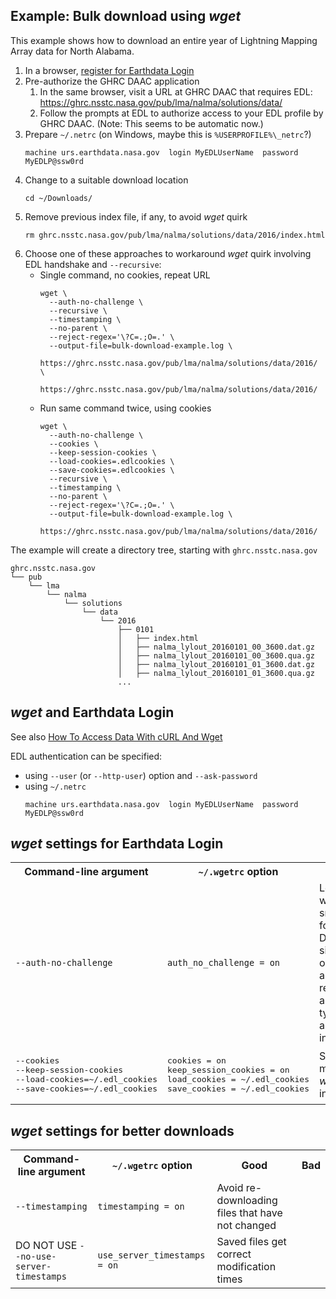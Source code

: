 ## Example: Bulk download using _wget_

This example shows how to download an entire year of Lightning Mapping Array data for North Alabama.

1. In a browser, [register for Earthdata Login](https://urs.earthdata.nasa.gov/users/new)
2. Pre-authorize the GHRC DAAC application
    1. In the same browser, visit a URL at GHRC DAAC that requires EDL:
       https://ghrc.nsstc.nasa.gov/pub/lma/nalma/solutions/data/
    2. Follow the prompts at EDL to authorize access to your EDL profile by GHRC DAAC.
       (Note: This seems to be automatic now.)
3. Prepare `~/.netrc` (on Windows, maybe this is `%USERPROFILE%\_netrc`?)
    ```
    machine urs.earthdata.nasa.gov  login MyEDLUserName  password MyEDLP@ssw0rd
    ```
4. Change to a suitable download location
    ```shell
    cd ~/Downloads/
    ```
5. Remove previous index file, if any, to avoid _wget_ quirk
    ```shell
    rm ghrc.nsstc.nasa.gov/pub/lma/nalma/solutions/data/2016/index.html
    ```
6. Choose one of these approaches to workaround _wget_ quirk involving EDL handshake and `--recursive`:
    * Single command, no cookies, repeat URL
        ```shell
        wget \
          --auth-no-challenge \
          --recursive \
          --timestamping \
          --no-parent \
          --reject-regex='\?C=.;O=.' \
          --output-file=bulk-download-example.log \
          https://ghrc.nsstc.nasa.gov/pub/lma/nalma/solutions/data/2016/ \
          https://ghrc.nsstc.nasa.gov/pub/lma/nalma/solutions/data/2016/
        ```
    * Run same command twice, using cookies
        ```shell
        wget \
          --auth-no-challenge \
          --cookies \
          --keep-session-cookies \
          --load-cookies=.edlcookies \
          --save-cookies=.edlcookies \
          --recursive \
          --timestamping \
          --no-parent \
          --reject-regex='\?C=.;O=.' \
          --output-file=bulk-download-example.log \
          https://ghrc.nsstc.nasa.gov/pub/lma/nalma/solutions/data/2016/
        ```

The example will create a directory tree, starting with `ghrc.nsstc.nasa.gov`

```
ghrc.nsstc.nasa.gov
└── pub
    └── lma
        └── nalma
            └── solutions
                └── data
                    └── 2016
                        ├── 0101
                        │   ├── index.html
                        │   ├── nalma_lylout_20160101_00_3600.dat.gz
                        │   ├── nalma_lylout_20160101_00_3600.qua.gz
                        │   ├── nalma_lylout_20160101_01_3600.dat.gz
                        │   ├── nalma_lylout_20160101_01_3600.qua.gz
                        ...
```


## _wget_ and Earthdata Login

See also [How To Access Data With cURL And Wget](https://wiki.earthdata.nasa.gov/display/EL/How+To+Access+Data+With+cURL+And+Wget)

EDL authentication can be specified:
* using `--user` (or `--http-user`) option and `--ask-password`
* using `~/.netrc`
    ```
    machine urs.earthdata.nasa.gov  login MyEDLUserName  password MyEDLP@ssw0rd
    ```


## _wget_ settings for Earthdata Login

<table>

<tr>
<th>Command-line argument</th>
<th><code>~/.wgetrc</code> option</th>
<th>Good</th>
<th>Bad</th>
</tr>

<tr>
<td><code>--auth-no-challenge</code></td>
<td><code>auth_no_challenge = on</code></td>
<td>Lets <em>wget</em> work smoothly for any DAAC web site, even ones that are not registered as "401"-type applications in EDL</td>
<td>Might be considered bad security practice</td>
</tr>

<tr>
<td><pre>--cookies
--keep-session-cookies
--load-cookies=~/.edl_cookies
--save-cookies=~/.edl_cookies
</pre></td>
<td><pre>cookies = on
keep_session_cookies = on
load_cookies = ~/.edl_cookies
save_cookies = ~/.edl_cookies
</pre></td>
<td>Supports multiple <em>wget</em> invocations</td>
<td>Uses insecure storage</td>
</tr>

</table>



## _wget_ settings for better downloads

<table>

<tr>
<th>Command-line argument</th>
<th><code>~/.wgetrc</code> option</th>
<th>Good</th>
<th>Bad</th>
</tr>

<tr>
<td><code>--timestamping</code></td>
<td><code>timestamping = on</code></td>
<td>Avoid re-downloading files that have not changed</td>
<td></td>
</tr>

<tr>
<td>DO NOT USE <code>--no-use-server-timestamps</code></td>
<td><code>use_server_timestamps = on</code></td>
<td>Saved files get correct modification times</td>
<td></td>
</tr>

</table>
